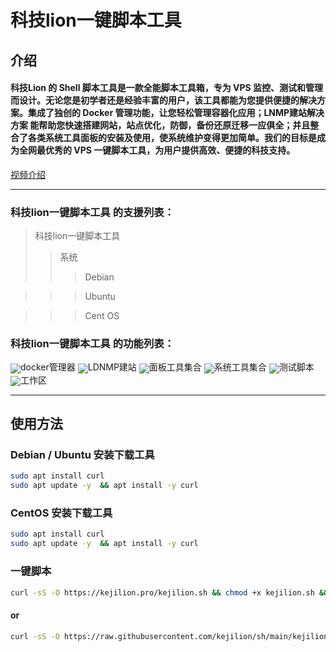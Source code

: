 # 科技lion一键脚本工具

## 介绍
#### 科技Lion 的 Shell 脚本工具是一款全能脚本工具箱，专为 VPS 监控、测试和管理而设计。无论您是初学者还是经验丰富的用户，该工具都能为您提供便捷的解决方案。集成了独创的 Docker 管理功能，让您轻松管理容器化应用；LNMP建站解决方案 能帮助您快速搭建网站，站点优化，防御，备份还原迁移一应俱全；并且整合了各类系统工具面板的安装及使用，使系统维护变得更加简单。我们的目标是成为全网最优秀的 VPS 一键脚本工具，为用户提供高效、便捷的科技支持。
[视频介绍](https://www.youtube.com/watch?v=0o7oH3Dit70&t=211s)
***

### 科技lion一键脚本工具 的支援列表：
>科技lion一键脚本工具
>>系统
>>>Debian

>>>Ubuntu

>>>Cent OS

### 科技lion一键脚本工具 的功能列表：
<img style="vertical-align:middle;" src="https://blogger.googleusercontent.com/img/a/AVvXsEii1wDyY0zmAdcjOGpxjeRBsxOgvPQEmQZWGLFnU1w9yVzlkXTlvDzNJughOmKRVwVds8dK6oreIjw8IPiNQ6zkj7Aj9tbVS0_1hxa2UtxkjkEUGOAkSpHQ49ry4V79yINWV9hfg0xG0mjoEIWkVUswpKfwMPklUn0PNqmvPuo9nzdb7gs5eKqobThD7Xc=w387-h400"/>docker管理器
<img style="vertical-align:middle;" src="https://blogger.googleusercontent.com/img/a/AVvXsEjQk010nD4NoZEKTEuVpPOs6G4PcuO3warRudma5_NLHjVVKhNu32OGfWnnr12VVqdKK1XNgOc4lbNHVGr2U4owazXHUIKy60eOoqiSwuokISHd5CXaXfim8IDWVYmtJpsEB1GT6x7DZvbgffHPXGpYSNGz88OWLVxoceZ792CHIfdCHyjWyfZ6ys72rgg=w350-h400"/>LDNMP建站
<img style="vertical-align:middle;" src="https://blogger.googleusercontent.com/img/a/AVvXsEjQhcoUYdXGPTcZjja22LYTufEq1u2qxjOuhsTk_6uakix5SaqcLb_JCfidPjVuAIBHC4I6qYGCQPKtynnxzcucb1iNpYJ_BfOHzCEachj5pt2Z5eey9IP1-4nh1qAujeKjtclPnN7_vYzkO6fFxZnxWSCgriruwkhap9LpjHkvPsHdWjT_zwXEHnhUN4k=w400-h169"/>面板工具集合
<img style="vertical-align:middle;" src="https://blogger.googleusercontent.com/img/a/AVvXsEigBUU5o6HEMwEYa3EgPrk1nCyKu-SPNWu99sbP1ukDeNXVwy3wEHVqQ_KuV9ZRmtb0SQqECv5eTrltdzwF8js2oIQAG9WreMVzjoYn5gGzMcrxjMb8nQdcwfdL6kBFkEsCCE2FJ2lQmfehhhfCCNKtFLC-Uk-H6mf5iHX_6ojGu6gCIZ9f5gdB4FI495g=w367-h400"/>系统工具集合
<img style="vertical-align:middle;" src="https://blogger.googleusercontent.com/img/a/AVvXsEg44TIXp3IEBAmoZtbJeKyBzcvJtDMq4_My-KfGOMQwDgzQM26d8BBmG_ngN1ImlH5cnNmsYJKbx8RR7OyYQZNwAoyDHfidH0MLFze8TuIkcLSKOeGkvGdPGCyuoJGl7dgr2RYuEs69bfcmTJvOnyGsrWl59BElj1NSBSQWrDtKo_5eV6dzV1kcryL8QrE=w400-h390"/>测试脚本
<img style="vertical-align:middle;" src="https://blogger.googleusercontent.com/img/a/AVvXsEi378VSIPqR4h5zxcqZljHRogDvuEHVx-Z7Bp855RYCDlwHfzGjxn_hrEHGe6YlOPMeEloTC8qBO_jocZLavsSojYjPM2E3XQIg7t1nxA5AhJRwb8jKDx1tgvvol9wqu0X8ftUNO9Tu5mQ_nni51-ipV2bgXkK_XpufvRHA1b7yB-naf_OIdOIRpBa1IyA=w400-h307"/>工作区
***

## 使用方法
### Debian / Ubuntu 安装下载工具
```bash
sudo apt install curl
sudo apt update -y  && apt install -y curl
```
### CentOS 安装下载工具
```bash
sudo apt install curl
sudo apt update -y  && apt install -y curl
```
### 一键脚本
```bash
curl -sS -O https://kejilion.pro/kejilion.sh && chmod +x kejilion.sh && ./kejilion.sh
```
#### or
```bash
curl -sS -O https://raw.githubusercontent.com/kejilion/sh/main/kejilion.sh && chmod +x kejilion.sh && ./kejilion.sh
```
